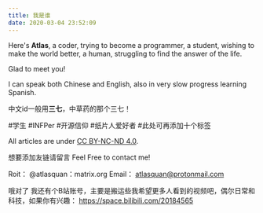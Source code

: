 ```yaml
---
title: 我是谁
date: 2020-03-04 23:52:09
---
```


Here's **Atlas**, a coder, trying to become a programmer, a student, wishing to make the world better, a human, struggling to find the answer of the life.

Glad to meet you!

I can speak both Chinese and English, also in very slow progress learning Spanish.

中文id一般用**三七**，中草药的那个三七！

#学生 #INFPer #开源信仰 #纸片人爱好者 #此处可再添加十个标签

All articles are under [CC BY-NC-ND 4.0](https://creativecommons.org/licenses/by-nc-nd/4.0/).

想要添加友链请留言 Feel Free to contact me!

Roit： @atlasquan：matrix.org
Email： atlasquan@protonmail.com

哦对了 我还有个B站账号，主要是搬运些我希望更多人看到的视频吧，偶尔日常和科技，如果你有兴趣： https://space.bilibili.com/20184565